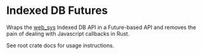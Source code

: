 # Indexed DB Futures

Wraps the [web_sys](https://crates.io/crates/web_sys) Indexed DB API in a Future-based API and removes the pain of dealing
with Javascript callbacks in Rust.

See root crate docs for usage instructions.
